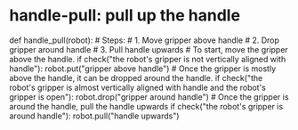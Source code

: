# handle-pull: pull up the handle
def handle_pull(robot):
    # Steps:
    #  1. Move gripper above handle
    #  2. Drop gripper around handle
    #  3. Pull handle upwards
    # To start, move the gripper above the handle.
    if check("the robot's gripper is not vertically aligned with handle"):
        robot.put("gripper above handle")
    # Once the gripper is mostly above the handle, it can be dropped around the handle.
    if check("the robot's gripper is almost vertically aligned with handle and the robot's gripper is open"):
        robot.drop("gripper around handle")
    # Once the gripper is around the handle, pull the handle upwards
    if check("the robot's gripper is around handle"):
        robot.pull("handle upwards")